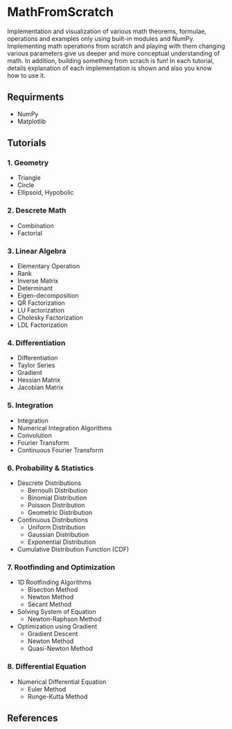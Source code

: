 # MathFromScratch
Implementation and visualization of various math theorems, formulae, operations and examples only using built-in modules and NumPy. Implementing math operations from scratch and playing with them changing various parameters give us deeper and more conceptual understanding of math. In addition, building something from scrach is fun!
In each tutorial, details explanation of each implementation is shown and also you know how to use it.

## Requirments
- NumPy
- Matplotlib

## Tutorials
### 1. Geometry
- Triangle
- Circle
- Ellipsoid, Hypobolic

### 2. Descrete Math
- Combination
- Factorial

### 3. Linear Algebra
- Elementary Operation
- Rank
- Inverse Matrix
- Determinant
- Eigen-decomposition
- QR Factorization
- LU Factorization
- Cholesky Factorization
- LDL Factorization

### 4. Differentiation
- Differentiation
- Taylor Series
- Gradient
- Hessian Matrix
- Jacobian Matrix

### 5. Integration
- Integration
- Numerical Integration Algorithms
- Convolution
- Fourier Transform
- Continuous Fourier Transform

### 6. Probability & Statistics
- Descrete Distributions
  - Bernoulli Distribution
  - Binomial Distribution
  - Poisson Distribution
  - Geometric Distribution
- Continuous Distributions
  - Uniform Distribution
  - Gaussian Distribution
  - Exponential Distribution
- Cumulative Distribution Function (CDF)

### 7. Rootfinding and Optimization
- 1D Rootfinding Algorithms
  - Bisection Method
  - Newton Method
  - Secant Method
- Solving System of Equation
  - Newton-Raphson Method
- Optimization using Gradient
  - Gradient Descent
  - Newton Method
  - Quasi-Newton Method

### 8. Differential Equation
- Numerical Differential Equation
  - Euler Method
  - Runge-Kutta Method

## References

